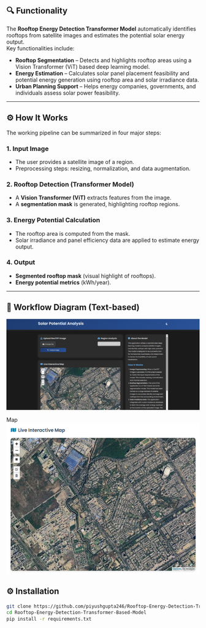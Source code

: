 ## 🔍 Functionality
The **Rooftop Energy Detection Transformer Model** automatically identifies rooftops from satellite images and estimates the potential solar energy output.  
Key functionalities include:  
- **Rooftop Segmentation** – Detects and highlights rooftop areas using a Vision Transformer (ViT) based deep learning model.  
- **Energy Estimation** – Calculates solar panel placement feasibility and potential energy generation using rooftop area and solar irradiance data.  
- **Urban Planning Support** – Helps energy companies, governments, and individuals assess solar power feasibility.

---

## ⚙️ How It Works
The working pipeline can be summarized in four major steps:  

### **1. Input Image**  
- The user provides a satellite image of a region.  
- Preprocessing steps: resizing, normalization, and data augmentation.

### **2. Rooftop Detection (Transformer Model)**  
- A **Vision Transformer (ViT)** extracts features from the image.  
- A **segmentation mask** is generated, highlighting rooftop regions.

### **3. Energy Potential Calculation**  
- The rooftop area is computed from the mask.  
- Solar irradiance and panel efficiency data are applied to estimate energy output.

### **4. Output**  
- **Segmented rooftop mask** (visual highlight of rooftops).  
- **Energy potential metrics** (kWh/year).

---

## 📜 Workflow Diagram (Text-based)

![Home](https://github.com/piyushgupta246/Rooftop-Energy-Detection-Transformer-Based-Model/blob/main/Segmentation%20Result/1.Home.png)

Map
![Home](https://github.com/piyushgupta246/Rooftop-Energy-Detection-Transformer-Based-Model/blob/main/Segmentation%20Result/2.Map.png)


## ⚙️ Installation
```bash
git clone https://github.com/piyushgupta246/Rooftop-Energy-Detection-Transformer-Based-Model.git
cd Rooftop-Energy-Detection-Transformer-Based-Model
pip install -r requirements.txt

```
